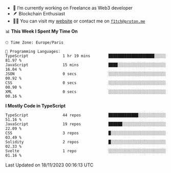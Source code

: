 - 🔭 I’m currently working on Freelance as Web3 developer
- 🪶 Blockchain Enthusiast
- 👨‍💻 You can visit my [website](https://f1tch.xyz) or contact me on [`f1tch@proton.me`](mailto:f1tch@proton.me)

<!--START_SECTION:waka-->
📊 **This Week I Spent My Time On** 

```text
🕑︎ Time Zone: Europe/Paris

💬 Programming Languages: 
TypeScript               1 hr 19 mins        ████████████████████░░░░░   81.97 % 
JavaScript               15 mins             ████░░░░░░░░░░░░░░░░░░░░░   16.04 % 
JSON                     0 secs              ░░░░░░░░░░░░░░░░░░░░░░░░░   00.92 % 
CSS                      0 secs              ░░░░░░░░░░░░░░░░░░░░░░░░░   00.90 % 
XML                      0 secs              ░░░░░░░░░░░░░░░░░░░░░░░░░   00.16 % 
```

**I Mostly Code in TypeScript** 

```text
TypeScript               44 repos            █████████████░░░░░░░░░░░░   51.16 % 
JavaScript               19 repos            ██████░░░░░░░░░░░░░░░░░░░   22.09 % 
CSS                      3 repos             █░░░░░░░░░░░░░░░░░░░░░░░░   03.49 % 
Solidity                 2 repos             █░░░░░░░░░░░░░░░░░░░░░░░░   02.33 % 
Svelte                   1 repo              ░░░░░░░░░░░░░░░░░░░░░░░░░   01.16 % 
```




 Last Updated on 18/11/2023 00:16:13 UTC
<!--END_SECTION:waka-->
